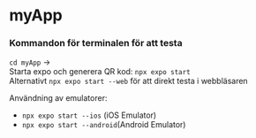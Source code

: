 # myApp


### Kommandon för terminalen för att testa
```cd myApp``` ->   
Starta expo och generera QR kod: ```npx expo start``` <!-- npm run web -->    
Alternativt ```npx expo start --web``` för att direkt testa i webbläsaren

Användning av emulatorer:
* ```npx expo start --ios``` (iOS Emulator)
* ```npx expo start --android```(Android Emulator)
